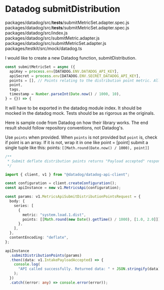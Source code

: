 # Datadog submitDistribution

packages/datadog/src/__tests__/submitMetricSet.adapter.spec.js
packages/datadog/src/__tests__/submitMetricSet.adapter.spec.js
packages/datadog/src/index.js
packages/datadog/src/submitMetric.adapter.js
packages/datadog/src/submitMetricSet.adapter.js
packages/testkit/src/mock/datadog.ts

I would like to create a new Datadog function, submitDistribution.

```typescript
const submitMetricSet = async ({
  apiKey = process.env[DATADOG.ENV.DATADOG_API_KEY],
  apiSecret = process.env[DATADOG.ENV.SECRET_DATADOG_API_KEY],
  points = [], // Points relating to the distribution point metric. All points must be tuples with timestamp and a list of values (cannot be a string). Timestamps should be in POSIX time in seconds.
  point,
  tags,
  timestamp = Number.parseInt(Date.now() / 1000, 10),
} = {}) => {
```

It will have to be exported in the datadog module index.
It should be mocked in the datadog mock.
Tests should be as rigorous as the originals.

Here is sample code from Datadog on how their library works.
The end result should follow repository conventions, not Datadog's.

Use `points` when provided.
When `points` is not provided but `point` is, check if point is an array. 
If it is not, wrap it in one like point = [point]
submit a single tuple like this: points: `[[Math.round(Date.now() / 1000), point]]`

```typescript
/**
 * Submit deflate distribution points returns "Payload accepted" response
 */

import { client, v1 } from "@datadog/datadog-api-client";

const configuration = client.createConfiguration();
const apiInstance = new v1.MetricsApi(configuration);

const params: v1.MetricsApiSubmitDistributionPointsRequest = {
  body: {
    series: [
      {
        metric: "system.load.1.dist",
        points: [[Math.round(new Date().getTime() / 1000), [1.0, 2.0]]],
      },
    ],
  },
  contentEncoding: "deflate",
};

apiInstance
  .submitDistributionPoints(params)
  .then((data: v1.IntakePayloadAccepted) => {
    console.log(
      "API called successfully. Returned data: " + JSON.stringify(data)
    );
  })
  .catch((error: any) => console.error(error));
```